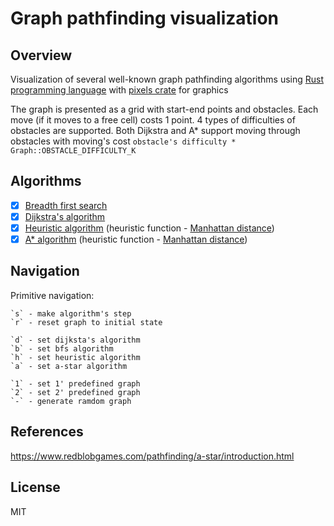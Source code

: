 # Graph pathfinding visualization

## Overview
Visualization of several well-known graph pathfinding algorithms using [Rust programming language](https://www.rust-lang.org) with [pixels crate](https://github.com/parasyte/pixels) for graphics

The graph is presented as a grid with start-end points and obstacles. Each move (if it moves to a free cell) costs 1 point. 4 types of difficulties of obstacles are supported. Both Dijkstra and A* support moving through obstacles with moving's cost `obstacle's difficulty * Graph::OBSTACLE_DIFFICULTY_K`

## Algorithms
- [x] [Breadth first search](https://en.wikipedia.org/wiki/Breadth-first_search)
- [x] [Dijkstra's algorithm](https://en.wikipedia.org/wiki/Dijkstra%27s_algorithm)
- [x] [Heuristic algorithm](https://en.wikipedia.org/wiki/Admissible_heuristic) (heuristic function - [Manhattan distance](https://en.wikipedia.org/wiki/Taxicab_geometry))
- [x] [A* algorithm](https://en.wikipedia.org/wiki/A*_search_algorithm) (heuristic function - [Manhattan distance](https://en.wikipedia.org/wiki/Taxicab_geometry))

## Navigation
Primitive navigation:
```
`s` - make algorithm's step
`r` - reset graph to initial state

`d` - set dijksta's algorithm
`b` - set bfs algorithm
`h` - set heuristic algorithm
`a` - set a-star algorithm

`1` - set 1' predefined graph
`2` - set 2' predefined graph
`-` - generate ramdom graph
```

## References
https://www.redblobgames.com/pathfinding/a-star/introduction.html

## License
MIT  
